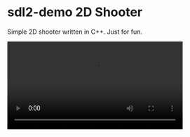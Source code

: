 # sdl2-demo 2D Shooter

Simple 2D shooter written in C++. Just for fun.

<video src="gameplay.mp4" width="400" controls />
